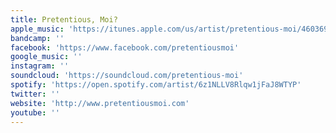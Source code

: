 ```yaml
---
title: Pretentious, Moi?
apple_music: 'https://itunes.apple.com/us/artist/pretentious-moi/460369093'
bandcamp: ''
facebook: 'https://www.facebook.com/pretentiousmoi'
google_music: ''
instagram: ''
soundcloud: 'https://soundcloud.com/pretentious-moi'
spotify: 'https://open.spotify.com/artist/6z1NLLV8Rlqw1jFaJ8WTYP'
twitter: ''
website: 'http://www.pretentiousmoi.com'
youtube: ''
---
```

